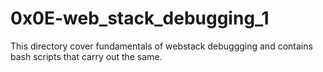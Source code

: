 # 0x0E-web_stack_debugging_1
This directory cover fundamentals of webstack debuggging and contains bash scripts that carry out the same.

